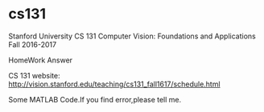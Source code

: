 # cs131
Stanford University CS 131 Computer Vision: Foundations and Applications Fall 2016-2017

HomeWork Answer

CS 131 website: http://vision.stanford.edu/teaching/cs131_fall1617/schedule.html

Some MATLAB Code.If you find error,please tell me.
